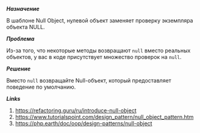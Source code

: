 ***Назначение***

В шаблоне Null Object, нулевой объект заменяет проверку экземпляра объекта NULL.

***Проблема***

Из-за того, что некоторые методы возвращают `null` вместо реальных объектов, у вас в коде присутствует множество проверок на `null`.

***Решение***

Вместо `null` возвращайте Null-объект, который предоставляет поведение по умолчанию.

***Links***

1. https://refactoring.guru/ru/introduce-null-object
2. https://www.tutorialspoint.com/design_pattern/null_object_pattern.htm
3. https://php.earth/doc/oop/design-patterns/null-object
